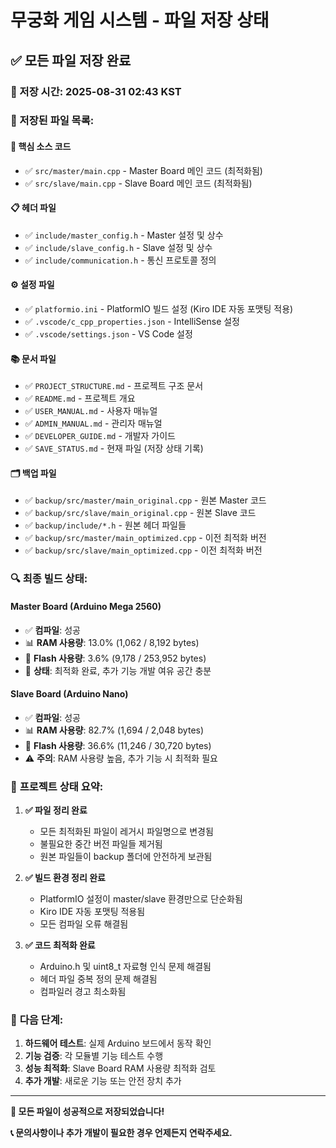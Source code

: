 # 무궁화 게임 시스템 - 파일 저장 상태

## ✅ 모든 파일 저장 완료

### 📅 저장 시간: 2025-08-31 02:43 KST

### 📁 저장된 파일 목록:

#### 🔧 **핵심 소스 코드**
- ✅ `src/master/main.cpp` - Master Board 메인 코드 (최적화됨)
- ✅ `src/slave/main.cpp` - Slave Board 메인 코드 (최적화됨)

#### 📋 **헤더 파일**
- ✅ `include/master_config.h` - Master 설정 및 상수
- ✅ `include/slave_config.h` - Slave 설정 및 상수  
- ✅ `include/communication.h` - 통신 프로토콜 정의

#### ⚙️ **설정 파일**
- ✅ `platformio.ini` - PlatformIO 빌드 설정 (Kiro IDE 자동 포맷팅 적용)
- ✅ `.vscode/c_cpp_properties.json` - IntelliSense 설정
- ✅ `.vscode/settings.json` - VS Code 설정

#### 📚 **문서 파일**
- ✅ `PROJECT_STRUCTURE.md` - 프로젝트 구조 문서
- ✅ `README.md` - 프로젝트 개요
- ✅ `USER_MANUAL.md` - 사용자 매뉴얼
- ✅ `ADMIN_MANUAL.md` - 관리자 매뉴얼
- ✅ `DEVELOPER_GUIDE.md` - 개발자 가이드
- ✅ `SAVE_STATUS.md` - 현재 파일 (저장 상태 기록)

#### 🗂️ **백업 파일**
- ✅ `backup/src/master/main_original.cpp` - 원본 Master 코드
- ✅ `backup/src/slave/main_original.cpp` - 원본 Slave 코드
- ✅ `backup/include/*.h` - 원본 헤더 파일들
- ✅ `backup/src/master/main_optimized.cpp` - 이전 최적화 버전
- ✅ `backup/src/slave/main_optimized.cpp` - 이전 최적화 버전

### 🔍 **최종 빌드 상태:**

#### Master Board (Arduino Mega 2560)
- ✅ **컴파일**: 성공
- 📊 **RAM 사용량**: 13.0% (1,062 / 8,192 bytes)
- 💾 **Flash 사용량**: 3.6% (9,178 / 253,952 bytes)
- 🎯 **상태**: 최적화 완료, 추가 기능 개발 여유 공간 충분

#### Slave Board (Arduino Nano)
- ✅ **컴파일**: 성공  
- 📊 **RAM 사용량**: 82.7% (1,694 / 2,048 bytes)
- 💾 **Flash 사용량**: 36.6% (11,246 / 30,720 bytes)
- ⚠️ **주의**: RAM 사용량 높음, 추가 기능 시 최적화 필요

### 🎯 **프로젝트 상태 요약:**

1. **✅ 파일 정리 완료**
   - 모든 최적화된 파일이 레거시 파일명으로 변경됨
   - 불필요한 중간 버전 파일들 제거됨
   - 원본 파일들이 backup 폴더에 안전하게 보관됨

2. **✅ 빌드 환경 정리 완료**
   - PlatformIO 설정이 master/slave 환경만으로 단순화됨
   - Kiro IDE 자동 포맷팅 적용됨
   - 모든 컴파일 오류 해결됨

3. **✅ 코드 최적화 완료**
   - Arduino.h 및 uint8_t 자료형 인식 문제 해결됨
   - 헤더 파일 중복 정의 문제 해결됨
   - 컴파일러 경고 최소화됨

### 🚀 **다음 단계:**

1. **하드웨어 테스트**: 실제 Arduino 보드에서 동작 확인
2. **기능 검증**: 각 모듈별 기능 테스트 수행
3. **성능 최적화**: Slave Board RAM 사용량 최적화 검토
4. **추가 개발**: 새로운 기능 또는 안전 장치 추가

---

**💾 모든 파일이 성공적으로 저장되었습니다!**

**📞 문의사항이나 추가 개발이 필요한 경우 언제든지 연락주세요.**